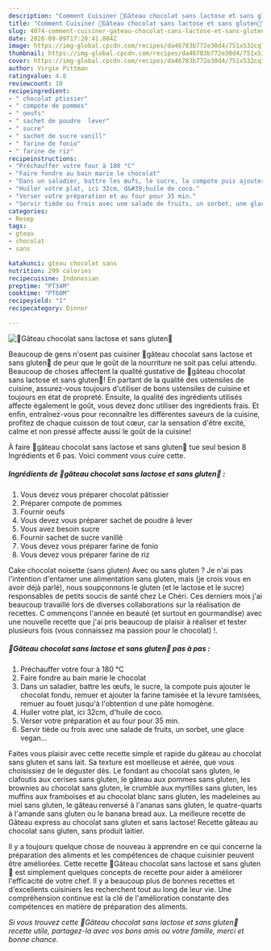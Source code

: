 ```yaml
---
description: "Comment Cuisiner 🍫Gâteau chocolat sans lactose et sans gluten🍫"
title: "Comment Cuisiner 🍫Gâteau chocolat sans lactose et sans gluten🍫"
slug: 4074-comment-cuisiner-gateau-chocolat-sans-lactose-et-sans-gluten
date: 2020-09-09T17:20:41.804Z
image: https://img-global.cpcdn.com/recipes/da46783b772e30d4/751x532cq70/🍫gateau-chocolat-sans-lactose-et-sans-gluten🍫-photo-principale-de-la-recette.jpg
thumbnail: https://img-global.cpcdn.com/recipes/da46783b772e30d4/751x532cq70/🍫gateau-chocolat-sans-lactose-et-sans-gluten🍫-photo-principale-de-la-recette.jpg
cover: https://img-global.cpcdn.com/recipes/da46783b772e30d4/751x532cq70/🍫gateau-chocolat-sans-lactose-et-sans-gluten🍫-photo-principale-de-la-recette.jpg
author: Virgie Pittman
ratingvalue: 4.8
reviewcount: 10
recipeingredient:
- " chocolat ptissier"
- " compote de pommes"
- " oeufs"
- " sachet de poudre  lever"
- " sucre"
- " sachet de sucre vanill"
- " farine de fonio"
- " farine de riz"
recipeinstructions:
- "Préchauffer votre four à 180 °C"
- "Faire fondre au bain marie le chocolat"
- "Dans un saladier, battre les œufs, le sucre, la compote puis ajouter le chocolat fondu, remuer et ajouter la farine tamisée et la levure tamisées, remuer au fouet jusqu&#39;à l&#39;obtention d une pâte homogène."
- "Huiler votre plat, ici 32cm, d&#39;huile de coco."
- "Verser votre préparation et au four pour 35 min."
- "Servir tiède ou frois avec une salade de fruits, un sorbet, une glace vegan..."
categories:
- Resep
tags:
- gteau
- chocolat
- sans

katakunci: gteau chocolat sans 
nutrition: 299 calories
recipecuisine: Indonesian
preptime: "PT34M"
cooktime: "PT60M"
recipeyield: "1"
recipecategory: Dinner

---
```



![🍫Gâteau chocolat sans lactose et sans gluten🍫](https://img-global.cpcdn.com/recipes/da46783b772e30d4/751x532cq70/🍫gateau-chocolat-sans-lactose-et-sans-gluten🍫-photo-principale-de-la-recette.jpg)

Beaucoup de gens n'osent pas cuisiner 🍫gâteau chocolat sans lactose et sans gluten🍫 de peur que le goût de la nourriture ne soit pas celui attendu. Beaucoup de choses affectent la qualité gustative de 🍫gâteau chocolat sans lactose et sans gluten🍫! En partant de la qualité des ustensiles de cuisine, assurez-vous toujours d'utiliser de bons ustensiles de cuisine et toujours en état de propreté. Ensuite, la qualité des ingrédients utilisés affecte également le goût, vous devez donc utiliser des ingrédients frais. Et enfin, entraînez-vous pour reconnaître les différentes saveurs de la cuisine, profitez de chaque cuisson de tout cœur, car la sensation d'être excité, calme et non pressé affecte aussi le goût de la cuisine!

<!--inarticleads1-->

À faire 🍫gâteau chocolat sans lactose et sans gluten🍫 tue seul besion 8 Ingrédients et 6 pas. Voici comment vous cuire cette.

##### Ingrédients de 🍫gâteau chocolat sans lactose et sans gluten🍫 :

1. Vous devez vous préparer  chocolat pâtissier
1. Préparer  compote de pommes
1. Fournir  oeufs
1. Vous devez vous préparer  sachet de poudre à lever
1. Vous avez besoin  sucre
1. Fournir  sachet de sucre vanillé
1. Vous devez vous préparer  farine de fonio
1. Vous devez vous préparer  farine de riz


Cake chocolat noisette (sans gluten) Avec ou sans gluten ? Je n&#39;ai pas l&#39;intention d&#39;entamer une alimentation sans gluten, mais (je crois vous en avoir déjà parlé), nous soupçonnons le gluten (et le lactose et le sucre) responsables de petits soucis de santé chez Le Chéri. Ces derniers mois j&#39;ai beaucoup travaillé lors de diverses collaborations sur la réalisation de recettes. C ommençons l&#39;année en beauté (et surtout en gourmandise) avec une nouvelle recette que j&#39;ai pris beaucoup de plaisir à réaliser et tester plusieurs fois (vous connaissez ma passion pour le chocolat) !. 

<!--inarticleads2-->

##### 🍫Gâteau chocolat sans lactose et sans gluten🍫 pas à pas :

1. Préchauffer votre four à 180 °C
1. Faire fondre au bain marie le chocolat
1. Dans un saladier, battre les œufs, le sucre, la compote puis ajouter le chocolat fondu, remuer et ajouter la farine tamisée et la levure tamisées, remuer au fouet jusqu&#39;à l&#39;obtention d une pâte homogène.
1. Huiler votre plat, ici 32cm, d&#39;huile de coco.
1. Verser votre préparation et au four pour 35 min.
1. Servir tiède ou frois avec une salade de fruits, un sorbet, une glace vegan...


Faites vous plaisir avec cette recette simple et rapide du gâteau au chocolat sans gluten et sans lait. Sa texture est moelleuse et aérée, que vous choisissiez de le déguster dès. Le fondant au chocolat sans gluten, le clafoutis aux cerises sans gluten, le gâteau aux pommes sans gluten, les brownies au chocolat sans gluten, le crumble aux myrtilles sans gluten, les muffins aux framboises et au chocolat blanc sans gluten, les madeleines au miel sans gluten, le gâteau renversé à l&#39;ananas sans gluten, le quatre-quarts à l&#39;amande sans gluten ou le banana bread aux. La meilleure recette de Gâteau express au chocolat sans gluten et sans lactose! Recette gâteau au chocolat sans gluten, sans produit laitier. 

<!--inarticleads1-->

<p>
Il y a toujours quelque chose de nouveau à apprendre en ce qui concerne la préparation des aliments et les compétences de chaque cuisinier peuvent être améliorées. Cette recette 🍫Gâteau chocolat sans lactose et sans gluten🍫 est simplement quelques concepts de recette pour aider à améliorer l'efficacité de votre chef. Il y a beaucoup plus de bonnes recettes et d'excellents cuisiniers les recherchent tout au long de leur vie. Une compréhension continue est la clé de l'amélioration constante des compétences en matière de préparation des aliments.
</p>

<p>
<i>Si vous trouvez cette 🍫Gâteau chocolat sans lactose et sans gluten🍫 recette utile, partagez-la avec vos bons amis ou votre famille, merci et bonne chance.</i>
</p>
